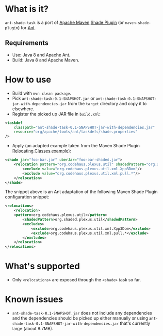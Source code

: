 What is it?
===

`ant-shade-task` is a port of [Apache Maven](https://maven.apache.org/) [Shade Plugin](https://maven.apache.org/plugins/maven-shade-plugin/) (or `maven-shade-plugin`) for [Ant](http://ant.apache.org/).

Requirements
---

* Use: Java 8 and Apache Ant.
* Build: Java 8 and Apache Maven.

How to use
===

* Build with `mvn clean package`.
* Pick `ant-shade-task-0.1-SNAPSHOT.jar` or `ant-shade-task-0.1-SNAPSHOT-jar-with-dependencies.jar` from the `target` directory and copy it to elsewhere.
* Register the picked up JAR file in `build.xml`:

```xml
<taskdef
	classpath="ant-shade-task-0.1-SNAPSHOT-jar-with-dependencies.jar"
	resource="org/apache/tools/ant/taskdefs/shade.properties"
/>
```

* Apply (an adapted example taken from the Maven Shade Plugin [Relocating Classes example](https://maven.apache.org/plugins/maven-shade-plugin/examples/class-relocation.html)):

```xml
<shade jar="foo-bar.jar" uberJar="foo-bar-shaded.jar">
	<relocation pattern="org.codehaus.plexus.util" shadedPattern="org.shaded.plexus.util">
		<exclude value="org.codehaus.plexus.util.xml.Xpp3Dom"/>
		<exclude value="org.codehaus.plexus.util.xml.pull.*"/>
	</relocation>
</shade>
```

The snippet above is an Ant adaptation of the following Maven Shade Plugin configuration snippet:

```xml
<relocations>
	<relocation>
	<pattern>org.codehaus.plexus.util</pattern>
		<shadedPattern>org.shaded.plexus.util</shadedPattern>
		<excludes>
			<exclude>org.codehaus.plexus.util.xml.Xpp3Dom</exclude>
			<exclude>org.codehaus.plexus.util.xml.pull.*</exclude>
		</excludes>
	</relocation>
</relocations>
```

What's supported
===

* Only `<relocations>` are exposed through the `<shade>` task so far.

Known issues
===

* `ant-shade-task-0.1-SNAPSHOT.jar` does not include any dependencies and the dependencies should be picked up either manually or using `ant-shade-task-0.1-SNAPSHOT-jar-with-dependencies.jar` that's currently large (about 8.7MB).

